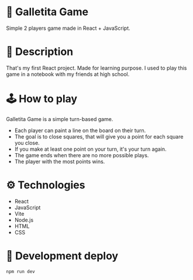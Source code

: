 # 🍪 Galletita Game
Simple 2 players game made in React + JavaScript.

# 📃 Description
That's my first React project. Made for learning purpose.
I used to play this game in a notebook with my friends at high school.

# 🕹️ How to play
Galletita Game is a simple turn-based game.
- Each player can paint a line on the board on their turn.
- The goal is to close squares, that will give you a point for each square you close.
- If you make at least one point on your turn, it's your turn again.
- The game ends when there are no more possible plays.
- The player with the most points wins.

# ⚙ Technologies
- React
- JavaScript
- Vite
- Node.js
- HTML
- CSS

# 🚀 Development deploy
`npm run dev`
